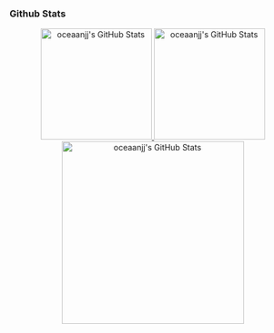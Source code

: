 ### Github Stats

<div align="center" style="display: flex; justify-content: center;">
<a href="https://git.io/streak-stats">
        <img height = "195px" src="https://github-readme-stats.vercel.app/api?username=oceaanjj&theme=dark&show_icons=true&hide_border=true&count_private=true" alt="oceaanjj's GitHub Stats" />
        <img height = "195px" src="https://github-readme-stats.vercel.app/api/top-langs/?username=oceaanjj&theme=dark&show_icons=true&hide_border=true&layout=compact" alt="oceaanjj's GitHub Stats" />
    </a>
</div>

<div align="center" style="display: flex; justify-content: center;">
    <img height = "320px" src="https://github-readme-streak-stats.herokuapp.com/?user=oceaanjj&theme=dark&hide_border=true" alt="oceaanjj's GitHub Stats" />
</div>



<!---
oceaanjj/oceaanjj is a ✨ special ✨ repository because its `README.md` (this file) appears on your GitHub profile.
You can click the Preview link to take a look at your changes.
--->
